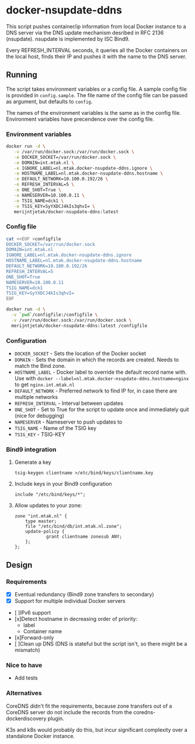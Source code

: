 # docker-nsupdate-ddns

This script pushes container/ip information from local Docker instance to a DNS server via the DNS update mechanism desribed in RFC 2136 (nsupdate).  nsupdate is implemented by ISC Bind9.

Every REFRESH_INTERVAL seconds, it queries all the Docker containers on the local host, finds their IP and pushes it with the name to the DNS server.

## Running

The script takes environment variables or a config file. A sample config file is provided in `config.sample`. The file name of the config file can be passed as argument, but defaults to `config`.

The names of the environment variables is the same as in the config file. Environment variables have precendence over the config file.

### Environment variables
```bash
docker run -d \
   -v /var/run/docker.sock:/var/run/docker.sock \
   -e DOCKER_SOCKET=/var/run/docker.sock \
   -e DOMAIN=int.mtak.nl \
   -e IGNORE_LABEL=nl.mtak.docker-nsupdate-ddns.ignore \
   -e HOSTNAME_LABEL=nl.mtak.docker-nsupdate-ddns.hostname \
   -e DEFAULT_NETWORK=10.100.0.192/26 \
   -e REFRESH_INTERVAL=5 \
   -e ONE_SHOT=True \
   -e NAMESERVER=10.100.0.11 \
   -e TSIG_NAME=dck1 \
   -e TSIG_KEY=SyYXDCJ4kIs3qhvI= \
   merijntjetak/docker-nsupdate-ddns:latest
```

### Config file
```bash
cat <<EOF >configfile
DOCKER_SOCKET=/var/run/docker.sock
DOMAIN=int.mtak.nl
IGNORE_LABEL=nl.mtak.docker-nsupdate-ddns.ignore
HOSTNAME_LABEL=nl.mtak.docker-nsupdate-ddns.hostname
DEFAULT_NETWORK=10.100.0.192/26
REFRESH_INTERVAL=5
ONE_SHOT=True
NAMESERVER=10.100.0.11
TSIG_NAME=dck1
TSIG_KEY=SyYXDCJ4kIs3qhvI=
EOF

docker run -d \
  -v `pwd`/configfile:/configfile \
  -v /var/run/docker.sock:/var/run/docker.sock \
  merijntjetak/docker-nsupdate-ddns:latest /configfile

```

### Configuration

- `DOCKER_SOCKET` - Sets the location of the Docker socket
- `DOMAIN` - Sets the domain in which the records are created. Needs to match the Bind zone.
- `HOSTNAME_LABEL` - Docker label to override the default record name with. Use with `docker --label=nl.mtak.docker-nsupdate-ddns.hostname=nginx` to get `nginx.int.mtak.nl`
- `DEFAULT_NETWORK` - Preferred network to find IP for, in case there are multiple networks
- `REFRESH_INTERVAL` - Interval between updates
- `ONE_SHOT` - Set to True for the script to update once and immediately quit (nice for debugging)
- `NAMESERVER` - Nameserver to push updates to
- `TSIG_NAME` - Name of the TSIG key
- `TSIG_KEY` - TSIG-KEY

### Bind9 integration

1. Generate a key

    `tsig-keygen clientname >/etc/bind/keys/clientname.key`

2. Include keys in your Bind9 configuration

    `include "/etc/bind/keys/*";`

3. Allow updates to your zone:

    ```
    zone "int.mtak.nl" {
        type master;
        file "/etc/bind/db/int.mtak.nl.zone";
        update-policy {
                grant clientname zonesub ANY;
        };
    };
    ```

## Design
### Requirements

- [x] Eventual redundancy (Bind9 zone transfers to secondary)
- [x] Support for multiple individual Docker servers
- [ ]IPv6 support
- [x]Detect hostname in decreasing order of priority:
    - label
    - Container name
- [x]Forward-only
- [ ]Clean up DNS (DNS is stateful but the script isn't, so there might be a mismatch)

### Nice to have

- Add tests

### Alternatives

CoreDNS didn't fit the requirements, because zone transfers out of a CoreDNS server do not
include the records from the coredns-dockerdiscovery plugin.

K3s and k8s would probably do this, but incur significant complexity over a standalone Docker instance. 
